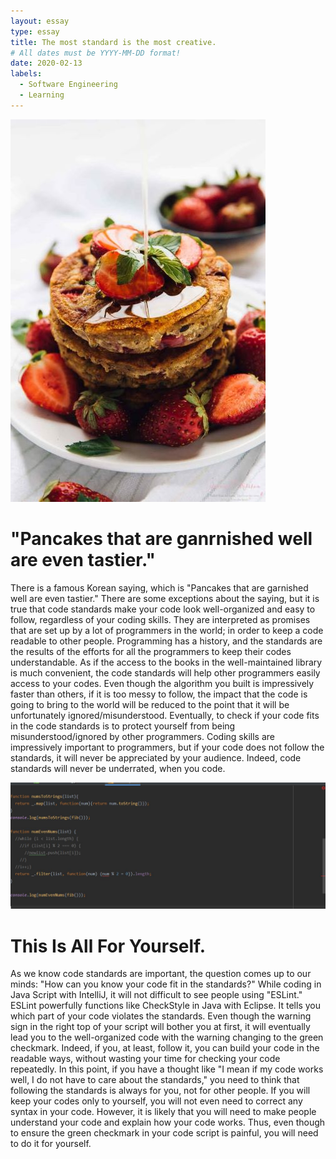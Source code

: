 ```yaml
---
layout: essay
type: essay
title: The most standard is the most creative.
# All dates must be YYYY-MM-DD format!
date: 2020-02-13
labels:
  - Software Engineering
  - Learning
---
```


<img class="ui tiny left circular floated image" src="../images/Vegan-Strawberry-Buttermilk-Pancakes-3.jpg">


# "Pancakes that are ganrnished well are even tastier."
There is a famous Korean saying, which is "Pancakes that are garnished well are even tastier." There are some exceptions about the saying, but it is true that code standards make your code look well-organized and easy to follow, regardless of your coding skills. They are interpreted as promises that are set up by a lot of programmers in the world; in order to keep a code readable to other people. Programming has a history, and the standards are the results of the efforts for all the programmers to keep their codes understandable. As if the access to the books in the well-maintained library is much convenient, the code standards will help other programmers easily access to your codes. Even though the algorithm you built is impressively faster than others, if it is too messy to follow, the impact that the code is going to bring to the world will be reduced to the point that it will be unfortunately ignored/misunderstood. Eventually, to check if your code fits in the code standards is to protect yourself from being misunderstood/ignored by other programmers. Coding skills are impressively important to programmers, but if your code does not follow the standards, it will never be appreciated by your audience. Indeed, code standards will never be underrated, when you code.



<img class="ui large left circular floated image" src="../images/fiberoo.jpg">

#   This Is All For Yourself.
As we know code standards are important, the question comes up to our minds: "How can you know your code fit in the standards?" While coding in Java Script with IntelliJ, it will not difficult to see people using "ESLint." ESLint powerfully functions like CheckStyle in Java with Eclipse. It tells you which part of your code violates the standards. Even though the warning sign in the right top of your script will bother you at first, it will eventually lead you to the well-organized code with the warning changing to the green checkmark. Indeed, if you, at least, follow it, you can build your code in the readable ways, without wasting your time for checking your code repeatedly. In this point, if you have a thought like "I mean if my code works well, I do not have to care about the standards," you need to think that following the standards is always for you, not for other people. If you will keep your codes only to yourself, you will not even need to correct any syntax in your code. However, it is likely that you will need to make people understand your code and explain how your code works. Thus, even though to ensure the green checkmark in your code script is painful, you will need to do it for yourself.
    